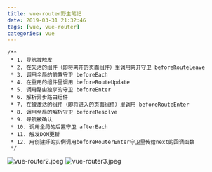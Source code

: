 ```yaml
---
title: vue-router野生笔记
date: 2019-03-31 21:32:46
tags: [vue, vue-router]
categories: vue
---
```


```
/**
 * 1. 导航被触发
 * 2. 在失活的组件（即将离开的页面组件）里调用离开守卫 beforeRouteLeave
 * 3. 调用全局的前置守卫 beforeEach
 * 4. 在重用的组件里调用 beforeRouteUpdate
 * 5. 调用路由独享的守卫 beforeEnter
 * 6. 解析异步路由组件
 * 7. 在被激活的组件（即将进入的页面组件）里调用 beforeRouteEnter
 * 8. 调用全局的解析守卫 beforeResolve
 * 9. 导航被确认
 * 10. 调用全局的后置守卫 afterEach
 * 11. 触发DOM更新
 * 12. 用创建好的实例调用beforeRouterEnter守卫里传给next的回调函数
 */
```

![vue-router2.jpeg](https://i.loli.net/2019/03/31/5ca0c3b0c9e8c.jpeg)
![vue-router3.jpeg](https://i.loli.net/2019/03/31/5ca0c3b0c7b92.jpeg)
